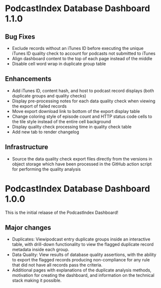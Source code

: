 <h1>PodcastIndex Database Dashboard 1.1.0</h1>

<h2>Bug Fixes</h2>

* Exclude records without an iTunes ID before executing the unique iTunes ID quality check to account for podcasts not submitted to iTunes
* Align dashboard content to the top of each page instead of the middle
* Disable cell word wrap in duplicate group table

<h2>Enhancements</h2>

* Add iTunes ID, content hash, and host to podcast record displays (both duplicate groups and quality checks)
* Display pre-processing notes for each data quality check when viewing the export of failed records
* Move export download link to bottom of the export display table
* Change coloring style of episode count and HTTP status code cells to the tile style instead of the entire cell background
* Display quality check processing time in quality check table
* Add new tab to render changelog

<h2>Infrastructure</h2>

* Source the data quality check export files directly from the versions in object storage which have been processed in the GitHub action script for performing the quality analysis

<h1>PodcastIndex Database Dashboard 1.0.0</h1>

This is the initial relaase of the PodcastIndex Dashboard!

<h2>Major changes</h2>

* Duplicates: Viewipodcast entry duplicate groups inside an interactive table, with drill-down functionality to view the flagged duplicate record metadata inside each group.
* Data Quality: View results of database quality assertions, with the ability to export the flagged records producing non-compliance for any rule that did not have all records pass the criteria.
* Additional pages with explanations of the duplicate analysis methods, motivation for creating the dashboard, and information on the technical stack making it possible.